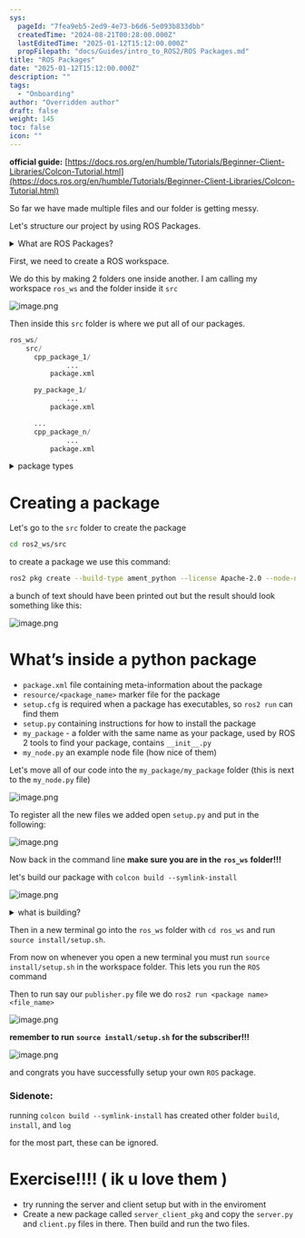```yaml
---
sys:
  pageId: "7fea9eb5-2ed9-4e73-b6d6-5e093b833dbb"
  createdTime: "2024-08-21T00:28:00.000Z"
  lastEditedTime: "2025-01-12T15:12:00.000Z"
  propFilepath: "docs/Guides/intro_to_ROS2/ROS Packages.md"
title: "ROS Packages"
date: "2025-01-12T15:12:00.000Z"
description: ""
tags:
  - "Onboarding"
author: "Overridden author"
draft: false
weight: 145
toc: false
icon: ""
---
```


**official guide:** [https://docs.ros.org/en/humble/Tutorials/Beginner-Client-Libraries/Colcon-Tutorial.html](https://docs.ros.org/en/humble/Tutorials/Beginner-Client-Libraries/Colcon-Tutorial.html)

So far we have made multiple files and our folder is getting messy.

Let's structure our project by using ROS Packages.

<details>

<summary>What are ROS Packages?</summary>

ROS Packages are, as the name implies, packages of code that are highly sharable between ROS developers.

They consist of a folder, `package.xml` file, and source code

```python
      cpp_package_1/
		      ... imagine much code files here ..
          package.xml
```

</details>

First, we need to create a ROS workspace.

We do this by making 2 folders one inside another. I am calling my workspace `ros_ws` and the folder inside it `src`

![image.png](https://prod-files-secure.s3.us-west-2.amazonaws.com/d518164a-d88e-44d1-a4ee-3adb3bd8bce0/70706947-fd18-4537-a67b-e12946812d31/image.png?X-Amz-Algorithm=AWS4-HMAC-SHA256&X-Amz-Content-Sha256=UNSIGNED-PAYLOAD&X-Amz-Credential=ASIAZI2LB466XKDKHVWM%2F20250329%2Fus-west-2%2Fs3%2Faws4_request&X-Amz-Date=20250329T150721Z&X-Amz-Expires=3600&X-Amz-Security-Token=IQoJb3JpZ2luX2VjEAwaCXVzLXdlc3QtMiJHMEUCIQCRyrA2Pm3iHsG%2F6GrwQZaZjNbyO5cwwz2%2FikCq%2FYyBzwIgOCfiEQmsQiTWA0D1npdj9RpB1QsqI5d6FGtstQW0VDIq%2FwMIdRAAGgw2Mzc0MjMxODM4MDUiDG7jJIFSZ8xWiQIZRyrcA53YP25Hlws77YwKnAO4UGvjamvslJ1oBRfnN01qJEwdXL2b7XmsG14TpjHLoDEoNJkq7B2cin3V97WPOvH2R%2FRD3O2QCQrWUh2SgdT3Xyc8CtSrpl%2F79OwMOGJQqidFkYKYY%2FtVnVD7HZfswcRqAJzbtz%2BrhqJDl2q3G8PzODH39ELeKNAiQutt6S6eldoUcSK3oGgzhr4AhCf3EfiYR8XRoHl1B0xrKDHNLogw5Yat79lZ07VnKeyd9%2FGZ4h1hClDGo31xoV1FoRSoP7yhwmwfdJ7%2FbNo4wPlrSZxlp5%2ByQrjjCE4tuhBL1cj7r%2BDoJrLNjozkv01YPkjzoL01TacMqw49PszmrcrlmenYhV2NhhcvlbmaRG6wQI639giPrLAOUVd%2F1Md1b39AoImrEu80%2FzGDP6WzMpZxgbl5b4ACx%2BQYkhdgZBbhjgF%2FHOR7aaLdEzR4Q2iV0sAS5clHfDAsKs4O%2FCGpEb%2BlyqC2PXf27guvrst8oo6H0cV%2Ft6%2Fw84WhPhWG6BAwv2JBbx9N2i5iEBXCJqcOrQEV9%2FJfL8UNGowjkxvu8dO1WEIJjTk9FVUSmm41zZyclmmi2NHiSj4SFQs8JncbnSDrzzq3OEf14HRwI%2BXe53KODYRZMJ21n78GOqUBxVjzoAg1V%2F8%2BU1RCVXlgpotnyh6IMNF5GQmgBD1wOjOYo6fZ%2FLxWwFeAtAS6UytY2RnPnQDSTCBzkvyR1lYMHM0Xgn3JmByM%2F25BkEp8dvBgVfnDEII88tZYpvty9PcFQctXFxxEnVt%2F4fWfc1SM35WlciP6w%2BtyS43EMsIiZD1aOQ8SZFlgv1IxI6pcdZR9%2F4ZTAjbFChycri%2BjRgQmqo0hAL2z&X-Amz-Signature=f5da5927c66a9eec1a6649e14ff79da7e5c286b5674ca1da06309c2ff4598a04&X-Amz-SignedHeaders=host&x-id=GetObject)

Then inside this `src` folder is where we put all of our packages.

```python
ros_ws/
    src/
      cpp_package_1/
		      ...
          package.xml

      py_package_1/
		      ...
          package.xml

      ...
      cpp_package_n/
		      ...
          package.xml

```

<details>

<summary>package types</summary>

packages can be either `C++` or python.

the intern file structure is different for each but for this guide we will stick to creating python packages

</details>

# Creating a package

Let's go to the `src` folder to create the package

```bash
cd ros2_ws/src
```

to create a package we use this command:

```bash
ros2 pkg create --build-type ament_python --license Apache-2.0 --node-name my_node my_package
```

a bunch of text should have been printed out but the result should look something like this:

![image.png](https://prod-files-secure.s3.us-west-2.amazonaws.com/d518164a-d88e-44d1-a4ee-3adb3bd8bce0/e6cf1e3f-8512-4a3e-b131-079f800bf3e8/image.png?X-Amz-Algorithm=AWS4-HMAC-SHA256&X-Amz-Content-Sha256=UNSIGNED-PAYLOAD&X-Amz-Credential=ASIAZI2LB466XKDKHVWM%2F20250329%2Fus-west-2%2Fs3%2Faws4_request&X-Amz-Date=20250329T150721Z&X-Amz-Expires=3600&X-Amz-Security-Token=IQoJb3JpZ2luX2VjEAwaCXVzLXdlc3QtMiJHMEUCIQCRyrA2Pm3iHsG%2F6GrwQZaZjNbyO5cwwz2%2FikCq%2FYyBzwIgOCfiEQmsQiTWA0D1npdj9RpB1QsqI5d6FGtstQW0VDIq%2FwMIdRAAGgw2Mzc0MjMxODM4MDUiDG7jJIFSZ8xWiQIZRyrcA53YP25Hlws77YwKnAO4UGvjamvslJ1oBRfnN01qJEwdXL2b7XmsG14TpjHLoDEoNJkq7B2cin3V97WPOvH2R%2FRD3O2QCQrWUh2SgdT3Xyc8CtSrpl%2F79OwMOGJQqidFkYKYY%2FtVnVD7HZfswcRqAJzbtz%2BrhqJDl2q3G8PzODH39ELeKNAiQutt6S6eldoUcSK3oGgzhr4AhCf3EfiYR8XRoHl1B0xrKDHNLogw5Yat79lZ07VnKeyd9%2FGZ4h1hClDGo31xoV1FoRSoP7yhwmwfdJ7%2FbNo4wPlrSZxlp5%2ByQrjjCE4tuhBL1cj7r%2BDoJrLNjozkv01YPkjzoL01TacMqw49PszmrcrlmenYhV2NhhcvlbmaRG6wQI639giPrLAOUVd%2F1Md1b39AoImrEu80%2FzGDP6WzMpZxgbl5b4ACx%2BQYkhdgZBbhjgF%2FHOR7aaLdEzR4Q2iV0sAS5clHfDAsKs4O%2FCGpEb%2BlyqC2PXf27guvrst8oo6H0cV%2Ft6%2Fw84WhPhWG6BAwv2JBbx9N2i5iEBXCJqcOrQEV9%2FJfL8UNGowjkxvu8dO1WEIJjTk9FVUSmm41zZyclmmi2NHiSj4SFQs8JncbnSDrzzq3OEf14HRwI%2BXe53KODYRZMJ21n78GOqUBxVjzoAg1V%2F8%2BU1RCVXlgpotnyh6IMNF5GQmgBD1wOjOYo6fZ%2FLxWwFeAtAS6UytY2RnPnQDSTCBzkvyR1lYMHM0Xgn3JmByM%2F25BkEp8dvBgVfnDEII88tZYpvty9PcFQctXFxxEnVt%2F4fWfc1SM35WlciP6w%2BtyS43EMsIiZD1aOQ8SZFlgv1IxI6pcdZR9%2F4ZTAjbFChycri%2BjRgQmqo0hAL2z&X-Amz-Signature=461e36a2df8e5f4f0b0647c78d6e638265e129ba5dc77f1d07d11d33dc604f57&X-Amz-SignedHeaders=host&x-id=GetObject)

# What’s inside a python package

- `package.xml` file containing meta-information about the package
- `resource/<package_name>` marker file for the package
- `setup.cfg` is required when a package has executables, so `ros2 run` can find them
- `setup.py` containing instructions for how to install the package
- `my_package` - a folder with the same name as your package, used by ROS 2 tools to find your package, contains `__init__.py`
- `my_node.py` an example node file (how nice of them)

Let's move all of our code into the `my_package/my_package` folder (this is next to the `my_node.py` file)

![image.png](https://prod-files-secure.s3.us-west-2.amazonaws.com/d518164a-d88e-44d1-a4ee-3adb3bd8bce0/9ce58f11-0da9-4d3e-b86d-506a9685d378/image.png?X-Amz-Algorithm=AWS4-HMAC-SHA256&X-Amz-Content-Sha256=UNSIGNED-PAYLOAD&X-Amz-Credential=ASIAZI2LB466XKDKHVWM%2F20250329%2Fus-west-2%2Fs3%2Faws4_request&X-Amz-Date=20250329T150721Z&X-Amz-Expires=3600&X-Amz-Security-Token=IQoJb3JpZ2luX2VjEAwaCXVzLXdlc3QtMiJHMEUCIQCRyrA2Pm3iHsG%2F6GrwQZaZjNbyO5cwwz2%2FikCq%2FYyBzwIgOCfiEQmsQiTWA0D1npdj9RpB1QsqI5d6FGtstQW0VDIq%2FwMIdRAAGgw2Mzc0MjMxODM4MDUiDG7jJIFSZ8xWiQIZRyrcA53YP25Hlws77YwKnAO4UGvjamvslJ1oBRfnN01qJEwdXL2b7XmsG14TpjHLoDEoNJkq7B2cin3V97WPOvH2R%2FRD3O2QCQrWUh2SgdT3Xyc8CtSrpl%2F79OwMOGJQqidFkYKYY%2FtVnVD7HZfswcRqAJzbtz%2BrhqJDl2q3G8PzODH39ELeKNAiQutt6S6eldoUcSK3oGgzhr4AhCf3EfiYR8XRoHl1B0xrKDHNLogw5Yat79lZ07VnKeyd9%2FGZ4h1hClDGo31xoV1FoRSoP7yhwmwfdJ7%2FbNo4wPlrSZxlp5%2ByQrjjCE4tuhBL1cj7r%2BDoJrLNjozkv01YPkjzoL01TacMqw49PszmrcrlmenYhV2NhhcvlbmaRG6wQI639giPrLAOUVd%2F1Md1b39AoImrEu80%2FzGDP6WzMpZxgbl5b4ACx%2BQYkhdgZBbhjgF%2FHOR7aaLdEzR4Q2iV0sAS5clHfDAsKs4O%2FCGpEb%2BlyqC2PXf27guvrst8oo6H0cV%2Ft6%2Fw84WhPhWG6BAwv2JBbx9N2i5iEBXCJqcOrQEV9%2FJfL8UNGowjkxvu8dO1WEIJjTk9FVUSmm41zZyclmmi2NHiSj4SFQs8JncbnSDrzzq3OEf14HRwI%2BXe53KODYRZMJ21n78GOqUBxVjzoAg1V%2F8%2BU1RCVXlgpotnyh6IMNF5GQmgBD1wOjOYo6fZ%2FLxWwFeAtAS6UytY2RnPnQDSTCBzkvyR1lYMHM0Xgn3JmByM%2F25BkEp8dvBgVfnDEII88tZYpvty9PcFQctXFxxEnVt%2F4fWfc1SM35WlciP6w%2BtyS43EMsIiZD1aOQ8SZFlgv1IxI6pcdZR9%2F4ZTAjbFChycri%2BjRgQmqo0hAL2z&X-Amz-Signature=783549d3b965fce8d3c03cae57d97cd257ed88ff910292f1bc34b285961365ab&X-Amz-SignedHeaders=host&x-id=GetObject)

To register all the new files we added open `setup.py` and put in the following:

![image.png](https://prod-files-secure.s3.us-west-2.amazonaws.com/d518164a-d88e-44d1-a4ee-3adb3bd8bce0/1cd7c262-4cae-4496-9d75-c178537d24a2/image.png?X-Amz-Algorithm=AWS4-HMAC-SHA256&X-Amz-Content-Sha256=UNSIGNED-PAYLOAD&X-Amz-Credential=ASIAZI2LB466XKDKHVWM%2F20250329%2Fus-west-2%2Fs3%2Faws4_request&X-Amz-Date=20250329T150721Z&X-Amz-Expires=3600&X-Amz-Security-Token=IQoJb3JpZ2luX2VjEAwaCXVzLXdlc3QtMiJHMEUCIQCRyrA2Pm3iHsG%2F6GrwQZaZjNbyO5cwwz2%2FikCq%2FYyBzwIgOCfiEQmsQiTWA0D1npdj9RpB1QsqI5d6FGtstQW0VDIq%2FwMIdRAAGgw2Mzc0MjMxODM4MDUiDG7jJIFSZ8xWiQIZRyrcA53YP25Hlws77YwKnAO4UGvjamvslJ1oBRfnN01qJEwdXL2b7XmsG14TpjHLoDEoNJkq7B2cin3V97WPOvH2R%2FRD3O2QCQrWUh2SgdT3Xyc8CtSrpl%2F79OwMOGJQqidFkYKYY%2FtVnVD7HZfswcRqAJzbtz%2BrhqJDl2q3G8PzODH39ELeKNAiQutt6S6eldoUcSK3oGgzhr4AhCf3EfiYR8XRoHl1B0xrKDHNLogw5Yat79lZ07VnKeyd9%2FGZ4h1hClDGo31xoV1FoRSoP7yhwmwfdJ7%2FbNo4wPlrSZxlp5%2ByQrjjCE4tuhBL1cj7r%2BDoJrLNjozkv01YPkjzoL01TacMqw49PszmrcrlmenYhV2NhhcvlbmaRG6wQI639giPrLAOUVd%2F1Md1b39AoImrEu80%2FzGDP6WzMpZxgbl5b4ACx%2BQYkhdgZBbhjgF%2FHOR7aaLdEzR4Q2iV0sAS5clHfDAsKs4O%2FCGpEb%2BlyqC2PXf27guvrst8oo6H0cV%2Ft6%2Fw84WhPhWG6BAwv2JBbx9N2i5iEBXCJqcOrQEV9%2FJfL8UNGowjkxvu8dO1WEIJjTk9FVUSmm41zZyclmmi2NHiSj4SFQs8JncbnSDrzzq3OEf14HRwI%2BXe53KODYRZMJ21n78GOqUBxVjzoAg1V%2F8%2BU1RCVXlgpotnyh6IMNF5GQmgBD1wOjOYo6fZ%2FLxWwFeAtAS6UytY2RnPnQDSTCBzkvyR1lYMHM0Xgn3JmByM%2F25BkEp8dvBgVfnDEII88tZYpvty9PcFQctXFxxEnVt%2F4fWfc1SM35WlciP6w%2BtyS43EMsIiZD1aOQ8SZFlgv1IxI6pcdZR9%2F4ZTAjbFChycri%2BjRgQmqo0hAL2z&X-Amz-Signature=a6141cb2092b8c084a68487e67a1de217b5becd2618d6363af102d61a0e57e07&X-Amz-SignedHeaders=host&x-id=GetObject)

Now back in the command line **make sure you are in the** **`ros_ws`** **folder!!!**

let's build our package with `colcon build --symlink-install`

![image.png](https://prod-files-secure.s3.us-west-2.amazonaws.com/d518164a-d88e-44d1-a4ee-3adb3bd8bce0/2f2a0d27-b173-48fd-b189-5f5c0ce65619/image.png?X-Amz-Algorithm=AWS4-HMAC-SHA256&X-Amz-Content-Sha256=UNSIGNED-PAYLOAD&X-Amz-Credential=ASIAZI2LB466XKDKHVWM%2F20250329%2Fus-west-2%2Fs3%2Faws4_request&X-Amz-Date=20250329T150721Z&X-Amz-Expires=3600&X-Amz-Security-Token=IQoJb3JpZ2luX2VjEAwaCXVzLXdlc3QtMiJHMEUCIQCRyrA2Pm3iHsG%2F6GrwQZaZjNbyO5cwwz2%2FikCq%2FYyBzwIgOCfiEQmsQiTWA0D1npdj9RpB1QsqI5d6FGtstQW0VDIq%2FwMIdRAAGgw2Mzc0MjMxODM4MDUiDG7jJIFSZ8xWiQIZRyrcA53YP25Hlws77YwKnAO4UGvjamvslJ1oBRfnN01qJEwdXL2b7XmsG14TpjHLoDEoNJkq7B2cin3V97WPOvH2R%2FRD3O2QCQrWUh2SgdT3Xyc8CtSrpl%2F79OwMOGJQqidFkYKYY%2FtVnVD7HZfswcRqAJzbtz%2BrhqJDl2q3G8PzODH39ELeKNAiQutt6S6eldoUcSK3oGgzhr4AhCf3EfiYR8XRoHl1B0xrKDHNLogw5Yat79lZ07VnKeyd9%2FGZ4h1hClDGo31xoV1FoRSoP7yhwmwfdJ7%2FbNo4wPlrSZxlp5%2ByQrjjCE4tuhBL1cj7r%2BDoJrLNjozkv01YPkjzoL01TacMqw49PszmrcrlmenYhV2NhhcvlbmaRG6wQI639giPrLAOUVd%2F1Md1b39AoImrEu80%2FzGDP6WzMpZxgbl5b4ACx%2BQYkhdgZBbhjgF%2FHOR7aaLdEzR4Q2iV0sAS5clHfDAsKs4O%2FCGpEb%2BlyqC2PXf27guvrst8oo6H0cV%2Ft6%2Fw84WhPhWG6BAwv2JBbx9N2i5iEBXCJqcOrQEV9%2FJfL8UNGowjkxvu8dO1WEIJjTk9FVUSmm41zZyclmmi2NHiSj4SFQs8JncbnSDrzzq3OEf14HRwI%2BXe53KODYRZMJ21n78GOqUBxVjzoAg1V%2F8%2BU1RCVXlgpotnyh6IMNF5GQmgBD1wOjOYo6fZ%2FLxWwFeAtAS6UytY2RnPnQDSTCBzkvyR1lYMHM0Xgn3JmByM%2F25BkEp8dvBgVfnDEII88tZYpvty9PcFQctXFxxEnVt%2F4fWfc1SM35WlciP6w%2BtyS43EMsIiZD1aOQ8SZFlgv1IxI6pcdZR9%2F4ZTAjbFChycri%2BjRgQmqo0hAL2z&X-Amz-Signature=115019191a182e03d1fe954762b5f5dd312b5ecfad00c72f77bbb39612493808&X-Amz-SignedHeaders=host&x-id=GetObject)

<details>

<summary>what is building?</summary>

if you are a CS major at Rose-Hulman you will learn the answer to this in CSSE132

but TLDR; is it combines all the code files into one program that can be run easily 

</details>

Then in a new terminal go into the `ros_ws` folder with `cd ros_ws` and run `source install/setup.sh`. 

From now on whenever you open a new terminal you must run `source install/setup.sh` in the workspace folder. This lets you run the `ROS` command

Then to run say our `publisher.py` file we do `ros2 run <package name> <file_name>`

![image.png](https://prod-files-secure.s3.us-west-2.amazonaws.com/d518164a-d88e-44d1-a4ee-3adb3bd8bce0/4f4b1219-3a44-4632-aa0a-ce3471699f59/image.png?X-Amz-Algorithm=AWS4-HMAC-SHA256&X-Amz-Content-Sha256=UNSIGNED-PAYLOAD&X-Amz-Credential=ASIAZI2LB466XKDKHVWM%2F20250329%2Fus-west-2%2Fs3%2Faws4_request&X-Amz-Date=20250329T150721Z&X-Amz-Expires=3600&X-Amz-Security-Token=IQoJb3JpZ2luX2VjEAwaCXVzLXdlc3QtMiJHMEUCIQCRyrA2Pm3iHsG%2F6GrwQZaZjNbyO5cwwz2%2FikCq%2FYyBzwIgOCfiEQmsQiTWA0D1npdj9RpB1QsqI5d6FGtstQW0VDIq%2FwMIdRAAGgw2Mzc0MjMxODM4MDUiDG7jJIFSZ8xWiQIZRyrcA53YP25Hlws77YwKnAO4UGvjamvslJ1oBRfnN01qJEwdXL2b7XmsG14TpjHLoDEoNJkq7B2cin3V97WPOvH2R%2FRD3O2QCQrWUh2SgdT3Xyc8CtSrpl%2F79OwMOGJQqidFkYKYY%2FtVnVD7HZfswcRqAJzbtz%2BrhqJDl2q3G8PzODH39ELeKNAiQutt6S6eldoUcSK3oGgzhr4AhCf3EfiYR8XRoHl1B0xrKDHNLogw5Yat79lZ07VnKeyd9%2FGZ4h1hClDGo31xoV1FoRSoP7yhwmwfdJ7%2FbNo4wPlrSZxlp5%2ByQrjjCE4tuhBL1cj7r%2BDoJrLNjozkv01YPkjzoL01TacMqw49PszmrcrlmenYhV2NhhcvlbmaRG6wQI639giPrLAOUVd%2F1Md1b39AoImrEu80%2FzGDP6WzMpZxgbl5b4ACx%2BQYkhdgZBbhjgF%2FHOR7aaLdEzR4Q2iV0sAS5clHfDAsKs4O%2FCGpEb%2BlyqC2PXf27guvrst8oo6H0cV%2Ft6%2Fw84WhPhWG6BAwv2JBbx9N2i5iEBXCJqcOrQEV9%2FJfL8UNGowjkxvu8dO1WEIJjTk9FVUSmm41zZyclmmi2NHiSj4SFQs8JncbnSDrzzq3OEf14HRwI%2BXe53KODYRZMJ21n78GOqUBxVjzoAg1V%2F8%2BU1RCVXlgpotnyh6IMNF5GQmgBD1wOjOYo6fZ%2FLxWwFeAtAS6UytY2RnPnQDSTCBzkvyR1lYMHM0Xgn3JmByM%2F25BkEp8dvBgVfnDEII88tZYpvty9PcFQctXFxxEnVt%2F4fWfc1SM35WlciP6w%2BtyS43EMsIiZD1aOQ8SZFlgv1IxI6pcdZR9%2F4ZTAjbFChycri%2BjRgQmqo0hAL2z&X-Amz-Signature=f6672d6b75c7ceba72155ea912b252e56820a7228784346bbff5933dfb64d386&X-Amz-SignedHeaders=host&x-id=GetObject)

**remember to run** **`source install/setup.sh`** **for the subscriber!!!**

![image.png](https://prod-files-secure.s3.us-west-2.amazonaws.com/d518164a-d88e-44d1-a4ee-3adb3bd8bce0/02121119-dad4-49ec-8356-c956108b4243/image.png?X-Amz-Algorithm=AWS4-HMAC-SHA256&X-Amz-Content-Sha256=UNSIGNED-PAYLOAD&X-Amz-Credential=ASIAZI2LB466XKDKHVWM%2F20250329%2Fus-west-2%2Fs3%2Faws4_request&X-Amz-Date=20250329T150721Z&X-Amz-Expires=3600&X-Amz-Security-Token=IQoJb3JpZ2luX2VjEAwaCXVzLXdlc3QtMiJHMEUCIQCRyrA2Pm3iHsG%2F6GrwQZaZjNbyO5cwwz2%2FikCq%2FYyBzwIgOCfiEQmsQiTWA0D1npdj9RpB1QsqI5d6FGtstQW0VDIq%2FwMIdRAAGgw2Mzc0MjMxODM4MDUiDG7jJIFSZ8xWiQIZRyrcA53YP25Hlws77YwKnAO4UGvjamvslJ1oBRfnN01qJEwdXL2b7XmsG14TpjHLoDEoNJkq7B2cin3V97WPOvH2R%2FRD3O2QCQrWUh2SgdT3Xyc8CtSrpl%2F79OwMOGJQqidFkYKYY%2FtVnVD7HZfswcRqAJzbtz%2BrhqJDl2q3G8PzODH39ELeKNAiQutt6S6eldoUcSK3oGgzhr4AhCf3EfiYR8XRoHl1B0xrKDHNLogw5Yat79lZ07VnKeyd9%2FGZ4h1hClDGo31xoV1FoRSoP7yhwmwfdJ7%2FbNo4wPlrSZxlp5%2ByQrjjCE4tuhBL1cj7r%2BDoJrLNjozkv01YPkjzoL01TacMqw49PszmrcrlmenYhV2NhhcvlbmaRG6wQI639giPrLAOUVd%2F1Md1b39AoImrEu80%2FzGDP6WzMpZxgbl5b4ACx%2BQYkhdgZBbhjgF%2FHOR7aaLdEzR4Q2iV0sAS5clHfDAsKs4O%2FCGpEb%2BlyqC2PXf27guvrst8oo6H0cV%2Ft6%2Fw84WhPhWG6BAwv2JBbx9N2i5iEBXCJqcOrQEV9%2FJfL8UNGowjkxvu8dO1WEIJjTk9FVUSmm41zZyclmmi2NHiSj4SFQs8JncbnSDrzzq3OEf14HRwI%2BXe53KODYRZMJ21n78GOqUBxVjzoAg1V%2F8%2BU1RCVXlgpotnyh6IMNF5GQmgBD1wOjOYo6fZ%2FLxWwFeAtAS6UytY2RnPnQDSTCBzkvyR1lYMHM0Xgn3JmByM%2F25BkEp8dvBgVfnDEII88tZYpvty9PcFQctXFxxEnVt%2F4fWfc1SM35WlciP6w%2BtyS43EMsIiZD1aOQ8SZFlgv1IxI6pcdZR9%2F4ZTAjbFChycri%2BjRgQmqo0hAL2z&X-Amz-Signature=d752dc3924a0329921a9e0773bd4e5a7e40beec0f0091711368898c5dafb59f9&X-Amz-SignedHeaders=host&x-id=GetObject)

and congrats you have successfully setup your own `ROS` package.

### Sidenote:

running `colcon build --symlink-install` has created other folder `build`, `install`, and `log`

for the most part, these can be ignored.

# Exercise!!!! ( ik u love them )

- try running the server and client setup but with in the enviroment
- Create a new package called `server_client_pkg` and copy the `server.py` and `client.py` files in there. Then build and run the two files.
